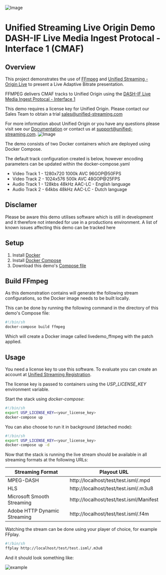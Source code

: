 ![Image](../master/unifiedstreaming-logo-black.jpg?raw=true)
# Unified Streaming Live Origin Demo <br/> DASH-IF Live Media Ingest Protocal - Interface 1 (CMAF)

## Overview
This project demonstrates the use of [FFmpeg](https://ffmpeg.org/) and [Unified Streaming - Origin Live](http://www.unified-streaming.com/products/unified-origin) to present a Live Adaptive Bitrate presentation. 

FFMPEG delivers CMAF tracks to Unified Origin using the [DASH-IF Live Media Ingest Protocal - Interface 1](https://dashif-documents.azurewebsites.net/Ingest/master/DASH-IF-Ingest.html) 

This demo requires a license key for Unified Origin. Please contact our Sales Team to obtain a trial [sales@unified-streaming.com](mailto:sales@unified-streaming.com?subject=[GitHub]%20CMAF%20Ingest%20Live%20Demo%20Trial%20License)

For more information about Unified Origin or you have any questions please visit see our [Documentation](http://docs.unified-streaming.com/) or contact us at [support@unified-streaming.com](mailto:support@unified-streaming.com?subject=[GitHub]%20CMAF%20Ingest%20Live%20Demo).
![Image](../master/cmaf_flow.png?raw=true)

The demo consists of two Docker containers which are deployed using Docker Compose.

The default track configuration created is below, however encoding parameters can be updated within the docker-compose.yaml
- Video Track 1 - 1280x720 1000k AVC 96GOP@50FPS
- Video Track 2 - 1024x576 500k AVC 48GOP@25FPS
- Audio Track 1 - 128kbs 48kHz AAC-LC - English language 
- Audio Track 2 - 64kbs 48kHz AAC-LC - Dutch language

## Disclamer
Please be aware this demo utilises software which is still in development and it therefore not intended for use in a productions environment. A list of known issues affecting this demo can be tracked here   

## Setup

1. Install [Docker](http://docker.io)
2. Install [Docker Compose](http://docs.docker.com/compose/install/)
3. Download this demo's [Compose file](https://github.com/unifiedstreaming/live-demo/blob/master/docker-compose.yaml)


## Build FFmpeg

As this demonstration contains will generate the following stream configurations, so the Docker image needs to be built locally.

This can be done by running the following command in the directory of this demo's Compose file:

```bash
#!/bin/sh
docker-compose build ffmpeg
```

Which will create a Docker image called livedemo_ffmpeg with the patch applied.


## Usage

You need a license key to use this software. To evaluate you can create an account at [Unified Streaming Registration](https://www.unified-streaming.com/licenses/access).

The license key is passed to containers using the *USP_LICENSE_KEY* environment variable.

Start the stack using *docker-compose*:

```bash
#!/bin/sh
export USP_LICENSE_KEY=<your_license_key>
docker-compose up
```

You can also choose to run it in background (detached mode):

```bash
#!/bin/sh
export USP_LICENSE_KEY=<your_license_key>
docker-compose up -d
```

Now that the stack is running the live stream should be available in all streaming formats at the following URLs:

| Streaming Format | Playout URL |
|------------------|-------------|
| MPEG-DASH | http://localhost/test/test.isml/.mpd |
| HLS | http://localhost/test/test.isml/.m3u8 |
| Microsoft Smooth Streaming | http://localhost/test/test.isml/Manifest |
| Adobe HTTP Dynamic Streaming | http://localhost/test/test.isml/.f4m |


Watching the stream can be done using your player of choice, for example FFplay.

```bash
#!/bin/sh
ffplay http://localhost/test/test.isml/.m3u8
```

And it should look something like:

![example](../master/ffmpeg/example_cmaf.png?raw=true)

